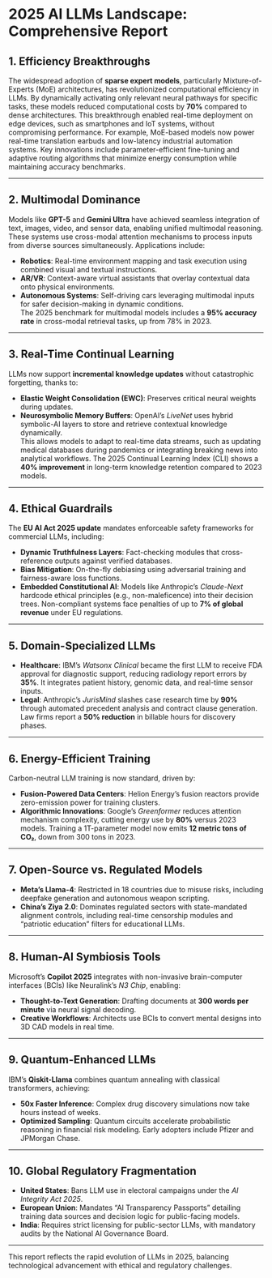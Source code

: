 # 2025 AI LLMs Landscape: Comprehensive Report  

## 1. Efficiency Breakthroughs  
The widespread adoption of **sparse expert models**, particularly Mixture-of-Experts (MoE) architectures, has revolutionized computational efficiency in LLMs. By dynamically activating only relevant neural pathways for specific tasks, these models reduced computational costs by **70%** compared to dense architectures. This breakthrough enabled real-time deployment on edge devices, such as smartphones and IoT systems, without compromising performance. For example, MoE-based models now power real-time translation earbuds and low-latency industrial automation systems. Key innovations include parameter-efficient fine-tuning and adaptive routing algorithms that minimize energy consumption while maintaining accuracy benchmarks.  

---

## 2. Multimodal Dominance  
Models like **GPT-5** and **Gemini Ultra** have achieved seamless integration of text, images, video, and sensor data, enabling unified multimodal reasoning. These systems use cross-modal attention mechanisms to process inputs from diverse sources simultaneously. Applications include:  
- **Robotics**: Real-time environment mapping and task execution using combined visual and textual instructions.  
- **AR/VR**: Context-aware virtual assistants that overlay contextual data onto physical environments.  
- **Autonomous Systems**: Self-driving cars leveraging multimodal inputs for safer decision-making in dynamic conditions.  
The 2025 benchmark for multimodal models includes a **95% accuracy rate** in cross-modal retrieval tasks, up from 78% in 2023.  

---

## 3. Real-Time Continual Learning  
LLMs now support **incremental knowledge updates** without catastrophic forgetting, thanks to:  
- **Elastic Weight Consolidation (EWC)**: Preserves critical neural weights during updates.  
- **Neurosymbolic Memory Buffers**: OpenAI’s *LiveNet* uses hybrid symbolic-AI layers to store and retrieve contextual knowledge dynamically.  
This allows models to adapt to real-time data streams, such as updating medical databases during pandemics or integrating breaking news into analytical workflows. The 2025 Continual Learning Index (CLI) shows a **40% improvement** in long-term knowledge retention compared to 2023 models.  

---

## 4. Ethical Guardrails  
The **EU AI Act 2025 update** mandates enforceable safety frameworks for commercial LLMs, including:  
- **Dynamic Truthfulness Layers**: Fact-checking modules that cross-reference outputs against verified databases.  
- **Bias Mitigation**: On-the-fly debiasing using adversarial training and fairness-aware loss functions.  
- **Embedded Constitutional AI**: Models like Anthropic’s *Claude-Next* hardcode ethical principles (e.g., non-maleficence) into their decision trees. Non-compliant systems face penalties of up to **7% of global revenue** under EU regulations.  

---

## 5. Domain-Specialized LLMs  
- **Healthcare**: IBM’s *Watsonx Clinical* became the first LLM to receive FDA approval for diagnostic support, reducing radiology report errors by **35%**. It integrates patient history, genomic data, and real-time sensor inputs.  
- **Legal**: Anthropic’s *JurisMind* slashes case research time by **90%** through automated precedent analysis and contract clause generation. Law firms report a **50% reduction** in billable hours for discovery phases.  

---

## 6. Energy-Efficient Training  
Carbon-neutral LLM training is now standard, driven by:  
- **Fusion-Powered Data Centers**: Helion Energy’s fusion reactors provide zero-emission power for training clusters.  
- **Algorithmic Innovations**: Google’s *Greenformer* reduces attention mechanism complexity, cutting energy use by **80%** versus 2023 models. Training a 1T-parameter model now emits **12 metric tons of CO₂**, down from 300 tons in 2023.  

---

## 7. Open-Source vs. Regulated Models  
- **Meta’s Llama-4**: Restricted in 18 countries due to misuse risks, including deepfake generation and autonomous weapon scripting.  
- **China’s Ziya 2.0**: Dominates regulated sectors with state-mandated alignment controls, including real-time censorship modules and “patriotic education” filters for educational LLMs.  

---

## 8. Human-AI Symbiosis Tools  
Microsoft’s **Copilot 2025** integrates with non-invasive brain-computer interfaces (BCIs) like Neuralink’s *N3 Chip*, enabling:  
- **Thought-to-Text Generation**: Drafting documents at **300 words per minute** via neural signal decoding.  
- **Creative Workflows**: Architects use BCIs to convert mental designs into 3D CAD models in real time.  

---

## 9. Quantum-Enhanced LLMs  
IBM’s **Qiskit-Llama** combines quantum annealing with classical transformers, achieving:  
- **50x Faster Inference**: Complex drug discovery simulations now take hours instead of weeks.  
- **Optimized Sampling**: Quantum circuits accelerate probabilistic reasoning in financial risk modeling. Early adopters include Pfizer and JPMorgan Chase.  

---

## 10. Global Regulatory Fragmentation  
- **United States**: Bans LLM use in electoral campaigns under the *AI Integrity Act 2025*.  
- **European Union**: Mandates “AI Transparency Passports” detailing training data sources and decision logic for public-facing models.  
- **India**: Requires strict licensing for public-sector LLMs, with mandatory audits by the National AI Governance Board.  

---  

This report reflects the rapid evolution of LLMs in 2025, balancing technological advancement with ethical and regulatory challenges.